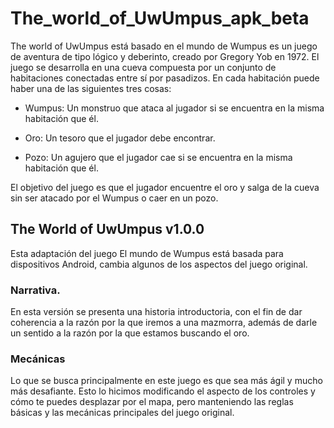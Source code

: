 # The_world_of_UwUmpus_apk_beta
The world of UwUmpus está basado en el mundo de Wumpus es un juego de aventura de tipo lógico y deberinto, creado por Gregory Yob en 1972. El juego se desarrolla en una cueva compuesta por un conjunto de habitaciones conectadas entre sí por pasadizos. En cada habitación puede haber una de las siguientes tres cosas:

* Wumpus: Un monstruo que ataca al jugador si se encuentra en la misma habitación que él.

* Oro: Un tesoro que el jugador debe encontrar.

* Pozo: Un agujero que el jugador cae si se encuentra en la misma habitación que él.

El objetivo del juego es que el jugador encuentre el oro y salga de la cueva sin ser atacado por el Wumpus o caer en un pozo.

## The World of UwUmpus v1.0.0

Esta adaptación del juego El mundo de Wumpus está basada para dispositivos Android, cambia algunos de los aspectos del juego original. 

### Narrativa.
    
En esta versión se presenta una historia introductoria, con el fin de dar coherencia a la razón por la que iremos a una mazmorra, además de darle un sentido a la razón por la que estamos buscando el oro.

### Mecánicas

Lo que se busca principalmente en este juego es que sea más ágil y mucho más desafiante. Esto lo hicimos modificando el aspecto de los controles y cómo te puedes desplazar por el mapa, pero manteniendo las reglas básicas y las mecánicas principales del juego original. 